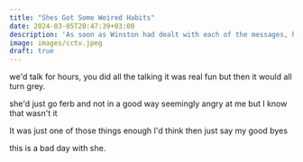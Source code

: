 ```yaml
---
title: "Shes Got Some Weired Habits"
date: 2024-03-05T20:47:39+03:00
description: 'As soon as Winston had dealt with each of the messages, he clipped his speakwritten corrections to the appropriate copy of the Times and pushed them into the pneumatic tube. '
image: images/cctv.jpeg
draft: true
---
```


we'd talk for hours,
you did all the talking
it was real fun
but then it would all turn
grey.

she'd just go ferb
and not in a good way
seemingly angry at me
but I know that wasn't it

It was just one
of those things
enough I'd think
then just say my good byes

this is a bad day 
with she.

